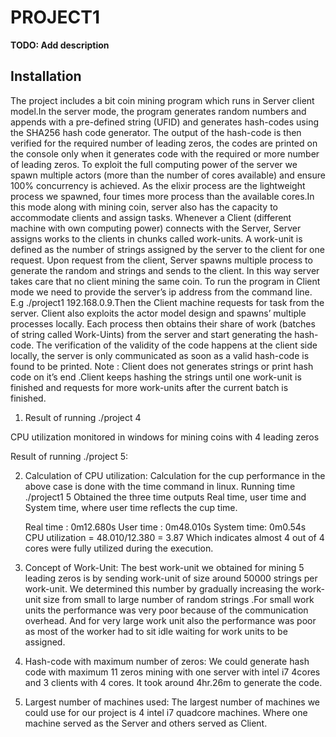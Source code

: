 # PROJECT1

**TODO: Add description**

## Installation



The project includes a bit coin mining program which runs in Server client model.In the server mode, the program generates random numbers and appends with a pre-defined string (UFID) and generates hash-codes using the SHA256 hash code generator. The output of the hash-code is then verified for the required number of leading zeros, the codes are printed on the console only when it generates code with the required or more number of leading zeros. To exploit the full computing power of the server we spawn multiple actors (more than the number of cores available) and ensure 100% concurrency is achieved. As the elixir process are the lightweight process we spawned, four times more process than the available cores.In this mode along with mining coin, server also has the capacity to accommodate clients and assign tasks. Whenever a Client (different machine with own computing power) connects with the Server, Server assigns works to the clients in chunks called work-units.
   A work-unit is defined as the number of strings assigned by the server to the client for one request. Upon request from the client, Server spawns multiple process to generate the random and strings and sends to the client. In this way server takes care that no client mining the same coin. To run the program in Client mode we need to provide the server’s ip address from the command line. E.g  ./project1 192.168.0.9.Then the Client machine requests for task from the server. Client also exploits the actor model design and spawns’ multiple processes locally. Each process then obtains their share of work (batches of string called Work-Uints) from the server and start generating the hash-code. The verification of the validity of the code happens at the client side locally, the server is only communicated as soon as a valid hash-code is found to be printed. Note : Client does not generates strings or print hash code on it’s end .Client keeps hashing the strings until one work-unit is finished and requests for more work-units after the current batch is finished.
1. Result of running   ./project 4


CPU utilization monitored in windows for mining coins with 4 leading zeros  


Result of running ./project 5:

2. Calculation of CPU utilization:
Calculation for the cup performance in the above case is done with the time command in linux.
Running time ./project1 5 Obtained the three time outputs Real time, user time and System time, where  user time reflects the cup time.

       
   Real time :  0m12.680s
       User time : 0m48.010s
       System time: 0m0.54s      
       CPU utilization = 48.010/12.380 = 3.87
       Which indicates almost 4 out of 4 cores were fully utilized during the execution.
3. Concept of Work-Unit: 
The best work-unit we obtained for mining 5 leading zeros is by sending work-unit of size around 50000 strings per work-unit. We determined this number by gradually increasing the work-unit size from small to large number of random strings .For small work units the performance was very poor because of the communication overhead. And for very large work unit also the performance was poor as most of the worker had to sit idle waiting for work units to be assigned. 
4. Hash-code with maximum number of zeros:
We could generate hash code with maximum 11 zeros mining with one server with intel i7 4cores and 3 clients with 4 cores. It took around 4hr.26m to generate the code.  
5. Largest number of machines used:
The largest number of machines we could use for our project is 4 intel i7 quadcore machines. Where one machine served as the Server and others served as Client.

